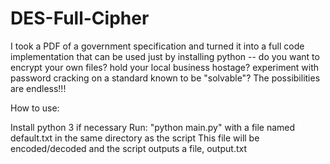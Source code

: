 # DES-Full-Cipher

I took a PDF of a government specification and turned it into a full code implementation that can be used just by installing python -- do you want to encrypt your own files? hold your local business hostage? experiment with password cracking on a standard known to be "solvable"? The possibilities are endless!!!

How to use:

Install python 3 if necessary
Run: "python main.py" with a file named default.txt in the same directory as the script
This file will be encoded/decoded and the script outputs a file, output.txt
